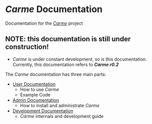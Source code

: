 # *Carme* Documentation
Documentation for the [*Carme*](www.open-carme.org) project
## NOTE: this documentation is still under construction! 
* *Carme* is under constant development, so is this documentation. Currently, this documentation refers to ***Carme r0.2***

The *Carme* documentation has three main parts:

* [User Documentation](UserDoc/readme.md)
    * How to use *Carme*  
    * Example Code
* [Admin Documentation](AdminDoc/README.md)
    * How to install and administrate *Carme*
* [Development Documentation](DevelDoc/readme.md)
    * *Carme* internals and development guide 
